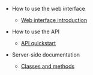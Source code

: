 - How to use the web interface

  - [Web interface introduction](web/)

- How to use the API

  - [API quickstart](api/)

- Server-side documentation

  - [Classes and methods](server/)
